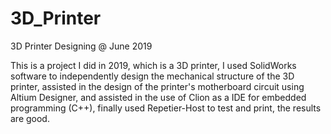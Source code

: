 # 3D_Printer

3D Printer Designing @ June 2019

This is a project I did in 2019, which is a 3D printer, I used SolidWorks software to independently design the mechanical structure of the 3D printer, assisted in the design of the printer's motherboard circuit using Altium Designer, and assisted in the use of Clion as a IDE for embedded programming (C++), finally used Repetier-Host to test and print, the results are good.
